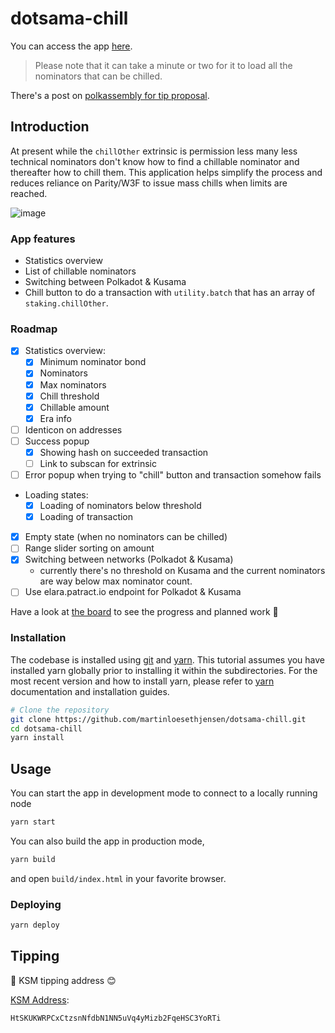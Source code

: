 # dotsama-chill

You can access the app [here](https://martinloesethjensen.github.io/dotsama-chill/). 
> Please note that it can take a minute or two for it to load all the nominators that can be chilled.  

There's a post on [polkassembly for tip proposal](https://kusama.polkassembly.io/tip/0x2e98e3eff4e931943b688e718db8dfb8ba27ce2856ffb4364804a72e16db996b).

## Introduction

At present while the `chillOther` extrinsic is permission less many less technical nominators don't know how to find a chillable nominator and thereafter how to chill them. This application helps simplify the process and reduces reliance on Parity/W3F to issue mass chills when limits are reached.

![image](https://user-images.githubusercontent.com/31356774/132140016-87f2a918-4482-40b8-822c-c29a72473de7.png)

### App features

- Statistics overview
- List of chillable nominators
- Switching between Polkadot & Kusama
- Chill button to do a transaction with `utility.batch` that has an array of `staking.chillOther`.

### Roadmap

- [x] Statistics overview:
    - [x] Minimum nominator bond
    - [x] Nominators 
    - [x] Max nominators  
    - [x] Chill threshold
    - [x] Chillable amount 
    - [x] Era info  
- [ ] Identicon on addresses
- [ ] Success popup
    - [x] Showing hash on succeeded transaction
    - [ ] Link to subscan for extrinsic 
- [ ] Error popup when trying to "chill" button and transaction somehow fails 
- Loading states:
    - [x] Loading of nominators below threshold
    - [x] Loading of transaction 
- [x] Empty state (when no nominators can be chilled) 
- [ ] Range slider sorting on amount
- [x] Switching between networks (Polkadot & Kusama)
    - currently there's no threshold on Kusama and the current nominators are way below max nominator count.
- [ ] Use elara.patract.io endpoint for Polkadot & Kusama

Have a look at [the board](https://github.com/martinloesethjensen/dotsama-chill/projects/1) to see the progress and planned work 👷

### Installation

The codebase is installed using [git](https://git-scm.com/) and [yarn](https://yarnpkg.com/). This tutorial assumes you have installed yarn globally prior to installing it within the subdirectories. For the most recent version and how to install yarn, please refer to [yarn](https://yarnpkg.com/) documentation and installation guides. 

```bash
# Clone the repository
git clone https://github.com/martinloesethjensen/dotsama-chill.git
cd dotsama-chill
yarn install
```

## Usage

You can start the app in development mode to connect to a locally running node

```bash
yarn start
```

You can also build the app in production mode,

```bash
yarn build
```
and open `build/index.html` in your favorite browser.

### Deploying 

```bash
yarn deploy
```

## Tipping 

🌱 KSM tipping address 😊

[KSM Address](https://kusama.subscan.io/account/HtSKUKWRPCxCtzsnNfdbN1NN5uVq4yMizb2FqeHSC3YoRTi):

```text
HtSKUKWRPCxCtzsnNfdbN1NN5uVq4yMizb2FqeHSC3YoRTi
```
